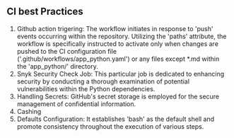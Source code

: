 ## CI best Practices
1. Github action trigering: The workflow initiates in response to 'push' events occurring within the repository. Utilizing the 'paths' attribute, the workflow is specifically instructed to activate only when changes are pushed to the CI configuration file ('.github/workflows/app_python.yaml') or any files except *.md within the 'app_python/'  directory.
2. Snyk Security Check Job: This particular job is dedicated to enhancing security by conducting a thorough examination of potential vulnerabilities within the Python dependencies.
3. Handling Secrets: GitHub's secret storage is employed for the secure management of confidential information.
4. Cashing
5. Defaults Configuration: It establishes 'bash' as the default shell and promote consistency throughout the execution of various steps.
